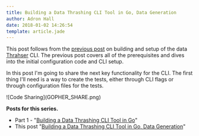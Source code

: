 ```yaml
---
title: Building a Data Thrashing CLI Tool in Go, Data Generation
author: Adron Hall
date: 2018-01-02 14:26:54
template: article.jade
---
```

This post follows from the [previous post](/articles/building-cli-data-thrasher/) on building and setup of the data [Thrahser](https://github.com/Adron/thrasher) CLI. The previous post covers all of the prerequisites and dives into the initial configuration code and CLI setup.

In this post I'm going to share the next key functionality for the CLI. The first thing I'll need is a way to create the tests, either through CLI flags or through configuration files for the tests.

<div class="image float-right">
    ![Code Sharing](GOPHER_SHARE.png)
</div>

<span class="more"></span>



**Posts for this series.**

* Part 1 - "[Building a Data Thrashing CLI Tool in Go](/articles/building-cli-data-thrasher/)"
* This post "[Building a Data Thrashing CLI Tool in Go, Data Generation](/articles/building-cli-data-thrasher-part-duex/)"